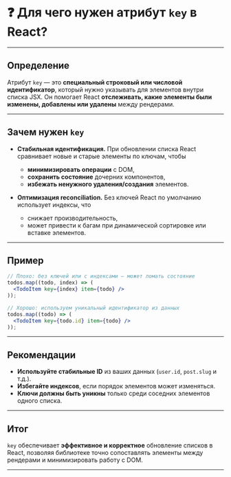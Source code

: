 # ❓ Для чего нужен атрибут `key` в React?

---

## Определение

Атрибут `key` — это **специальный строковый или числовой идентификатор**, который нужно указывать для элементов внутри списка JSX. Он помогает React **отслеживать, какие элементы были изменены, добавлены или удалены** между рендерами.

---

## Зачем нужен `key`

- **Стабильная идентификация.** При обновлении списка React сравнивает новые и старые элементы по ключам, чтобы  
  - **минимизировать операции** с DOM,  
  - **сохранить состояние** дочерних компонентов,  
  - **избежать ненужного удаления/создания** элементов.

- **Оптимизация reconciliation.** Без ключей React по умолчанию использует индексы, что  
  - снижает производительность,  
  - может привести к багам при динамической сортировке или вставке элементов.

---

## Пример

```jsx
// Плохо: без ключей или с индексами — может ломать состояние
todos.map((todo, index) => (
  <TodoItem key={index} item={todo} />
));

// Хорошо: используем уникальный идентификатор из данных
todos.map((todo) => (
  <TodoItem key={todo.id} item={todo} />
));
```

---

## Рекомендации

- **Используйте стабильные ID** из ваших данных (`user.id`, `post.slug` и т.д.).
- **Избегайте индексов**, если порядок элементов может изменяться.
- **Ключи должны быть уникны** только среди соседних элементов одного списка.

---

## Итог

`key` обеспечивает **эффективное и корректное** обновление списков в React, позволяя библиотеке точно сопоставлять элементы между рендерами и минимизировать работу с DOM.

---
